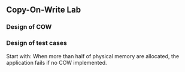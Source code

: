 ## Copy-On-Write Lab

### Design of COW


### Design of test cases

Start with: When more than half of physical memory are allocated, the application fails if no COW implemented.


